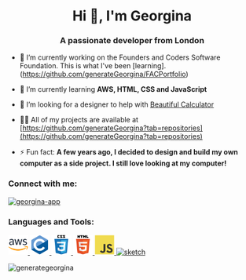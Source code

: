 <h1 align="center">Hi 👋, I'm Georgina</h1>
<h3 align="center">A passionate developer from London</h3>

- 🔭 I’m currently working on the Founders and Coders Software Foundation. This is what I've been [learning].(https://github.com/generateGeorgina/FACPortfolio)

- 🌱 I’m currently learning **AWS, HTML, CSS and JavaScript**

- 🤝 I’m looking for a designer to help with [Beautiful Calculator](https://github.com/generateGeorgina/beautiful-calculator)

- 👨‍💻 All of my projects are available at [https://github.com/generateGeorgina?tab=repositories](https://github.com/generateGeorgina?tab=repositories)

- ⚡ Fun fact: **A few years ago, I decided to design and build my own computer as a side project. I still love looking at my computer!**

<h3 align="left">Connect with me:</h3>
<p align="left">
<a href="https://linkedin.com/in/georgina-app" target="blank"><img align="center" src="https://raw.githubusercontent.com/rahuldkjain/github-profile-readme-generator/master/src/images/icons/Social/linked-in-alt.svg" alt="georgina-app" height="30" width="40" /></a>
</p>

<h3 align="left">Languages and Tools:</h3>
<p align="left"> <a href="https://aws.amazon.com" target="_blank" rel="noreferrer"> <img src="https://raw.githubusercontent.com/devicons/devicon/master/icons/amazonwebservices/amazonwebservices-original-wordmark.svg" alt="aws" width="40" height="40"/> </a> <a href="https://www.cprogramming.com/" target="_blank" rel="noreferrer"> <img src="https://raw.githubusercontent.com/devicons/devicon/master/icons/c/c-original.svg" alt="c" width="40" height="40"/> </a> <a href="https://www.w3schools.com/css/" target="_blank" rel="noreferrer"> <img src="https://raw.githubusercontent.com/devicons/devicon/master/icons/css3/css3-original-wordmark.svg" alt="css3" width="40" height="40"/> </a> <a href="https://www.w3.org/html/" target="_blank" rel="noreferrer"> <img src="https://raw.githubusercontent.com/devicons/devicon/master/icons/html5/html5-original-wordmark.svg" alt="html5" width="40" height="40"/> </a> <a href="https://developer.mozilla.org/en-US/docs/Web/JavaScript" target="_blank" rel="noreferrer"> <img src="https://raw.githubusercontent.com/devicons/devicon/master/icons/javascript/javascript-original.svg" alt="javascript" width="40" height="40"/> </a> <a href="https://www.sketch.com/" target="_blank" rel="noreferrer"> <img src="https://www.vectorlogo.zone/logos/sketchapp/sketchapp-icon.svg" alt="sketch" width="40" height="40"/> </a> </p>

<p><img align="center" src="https://github-readme-streak-stats.herokuapp.com/?user=generategeorgina&mode=weekly" alt="generategeorgina" /></p>
